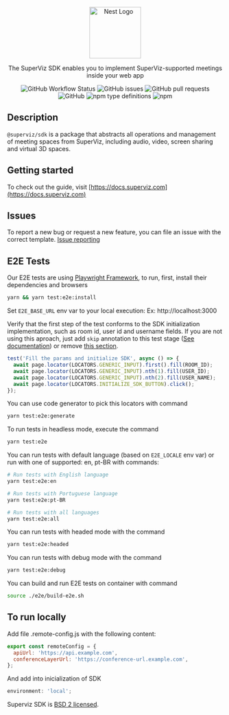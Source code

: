 <p align="center">
  <a href="https://superviz.com/" target="blank"><img src="https://avatars.githubusercontent.com/u/56120553?s=200&v=4" width="120" alt="Nest Logo" /></a>
</p>

<p align="center">
The SuperViz SDK enables you to implement SuperViz-supported meetings inside your web app
</p>

<p align="center">
<img alt="GitHub Workflow Status" src="https://img.shields.io/github/workflow/status/superviz/sdk/Publish%20SDK">
<img alt="GitHub issues" src="https://img.shields.io/github/issues-raw/superviz/sdk">
<img alt="GitHub pull requests" src="https://img.shields.io/github/issues-pr/superviz/sdk">
<img alt="GitHub" src="https://img.shields.io/github/license/superviz/sdk">
<img alt="npm type definitions" src="https://img.shields.io/npm/types/@superviz/sdk">
<img alt="npm" src="https://img.shields.io/npm/dw/@superviz/sdk">
</p>

## Description

`@superviz/sdk` is a package that abstracts all operations and management of meeting spaces from SuperViz, including audio, video, screen sharing and virtual 3D spaces.

## Getting started

To check out the guide, visit [https://docs.superviz.com](https://docs.superviz.com)

## Issues

To report a new bug or request a new feature, you can file an issue with the correct template. [Issue reporting](https://github.com/superviz/sdk/issues)

## E2E Tests

Our E2E tests are using [Playwright Framework](https://playwright.dev/), to run, first, install their dependencies and browsers

```bash
yarn && yarn test:e2e:install
```

Set `E2E_BASE_URL` env var to your local execution: Ex: http://localhost:3000

Verify that the first step of the test conforms to the SDK initialization implementation, such as room id, user id and username fields. If you are not using this aproach, just add `skip` annotation to this test stage ([See documentation](https://playwright.dev/docs/test-annotations#skip-a-test)) or remove [this section](https://github.com/SuperViz/sdk/blob/chore/e2e-tests/e2e/meeting-sdk.e2e.spec.ts#L25).

```typescript
test('Fill the params and initialize SDK', async () => {
  await page.locator(LOCATORS.GENERIC_INPUT).first().fill(ROOM_ID);
  await page.locator(LOCATORS.GENERIC_INPUT).nth(1).fill(USER_ID);
  await page.locator(LOCATORS.GENERIC_INPUT).nth(2).fill(USER_NAME);
  await page.locator(LOCATORS.INITIALIZE_SDK_BUTTON).click();
});
```

You can use code generator to pick this locators with command

```bash
yarn test:e2e:generate
```

To run tests in headless mode, execute the command

```bash
yarn test:e2e
```

You can run tests with default language (based on `E2E_LOCALE` env var) or run with one of supported: en, pt-BR with commands:

```bash
# Run tests with English language
yarn test:e2e:en

# Run tests with Portuguese language
yarn test:e2e:pt-BR

# Run tests with all languages
yarn test:e2e:all
```

You can run tests with headed mode with the command

```bash
yarn test:e2e:headed
```

You can run tests with debug mode with the command

```bash
yarn test:e2e:debug
```

You can build and run E2E tests on container with command

```bash
source ./e2e/build-e2e.sh
```

## To run locally

Add file .remote-config.js with the following content:

```javascript
export const remoteConfig = {
  apiUrl: 'https://api.example.com',
  conferenceLayerUrl: 'https://conference-url.example.com',
};
```

And add into inicialization of SDK

```javascript
environment: 'local';
```

Superviz SDK is [BSD 2 licensed](LICENSE).
